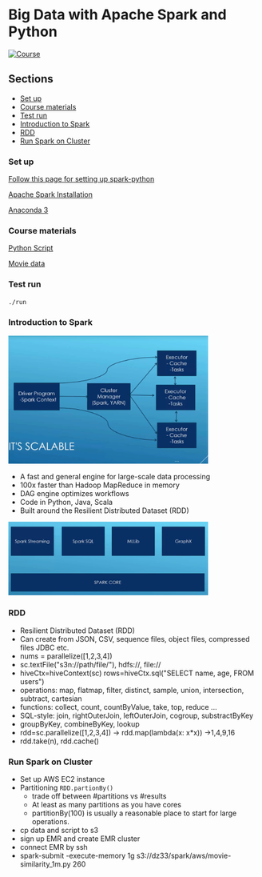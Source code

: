 # Big Data with Apache Spark and Python

[![Course](https://www.udemy.com/staticx/udemy/images/v6/logo-coral-light.svg)](https://www.udemy.com/course/taming-big-data-with-apache-spark-hands-on)

## Sections

- [Set up](#set-up)
- [Course materials](#course-materials)
- [Test run](#test-run)
- [Introduction to Spark](#introduction-to-spark)
- [RDD](#rdd)
- [Run Spark on Cluster](#run-spark-on-cluster)


### Set up
[Follow this page for setting up spark-python](https://sundog-education.com/spark-python/)

[Apache Spark Installation](https://www.tutorialspoint.com/apache_spark/apache_spark_installation.htm)

[Anaconda 3](https://docs.anaconda.com/anaconda/install/)

### Course materials
[Python Script](http://media.sundog-soft.com/Udemy/SparkCourse.zip)

[Movie data](https://grouplens.org/datasets/movielens/)

### Test run
```bash
./run
```

### Introduction to Spark
<img src="./figs/spark.png" width="400">

- A fast and general engine for large-scale data processing
- 100x faster than Hadoop MapReduce in memory
- DAG engine optimizes workflows
- Code in Python, Java, Scala
- Built around the Resilient Distributed Dataset (RDD)


<img src="./figs/components.png" width="400">

### RDD

- Resilient Distributed Dataset (RDD)
- Can create from JSON, CSV, sequence files, object files, compressed files JDBC etc.
- nums = parallelize([1,2,3,4])
- sc.textFile("s3n://path/file/"), hdfs://, file://
- hiveCtx=hiveContext(sc) rows=hiveCtx.sql("SELECT name, age, FROM users")
- operations: map, flatmap, filter, distinct, sample, union, intersection, subtract, cartesian
- functions: collect, count, countByValue, take, top, reduce ...
- SQL-style: join, rightOuterJoin, leftOuterJoin, cogroup, substractByKey
- groupByKey, combineByKey, lookup
- rdd=sc.parallelize([1,2,3,4]) -> rdd.map(lambda(x: x*x)) ->1,4,9,16
- rdd.take(n), rdd.cache()

### Run Spark on Cluster

- Set up AWS EC2 instance
- Partitioning `RDD.partionBy()`
    - trade off between #partitions vs #results
    - At least as many partitions as you have cores
    - partitionBy(100) is usually a reasonable place to start for large operations.
- cp data and script to s3
- sign up EMR and create EMR cluster
- connect EMR by ssh
- spark-submit -execute-memory 1g s3://dz33/spark/aws/movie-similarity_1m.py 260
